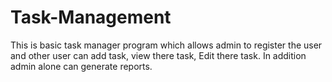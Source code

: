 # Task-Management
This is basic task manager program which allows admin to register the user and other user can add task, view there task, Edit there task. In addition admin alone can generate reports.
